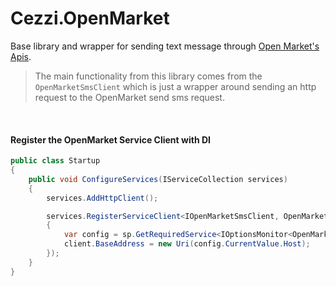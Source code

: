# Cezzi.OpenMarket
Base library and wrapper for sending text message through [Open Market's Apis](https://www.openmarket.com/docs/Content/apis/v4http/send-xml.htm).  

> The main functionality from this library comes from the `OpenMarketSmsClient` which is just a wrapper around sending an http request to the OpenMarket send sms request.

<br/>


#### Register the OpenMarket Service Client with DI
``` csharp
public class Startup
{
    public void ConfigureServices(IServiceCollection services)
    {
        services.AddHttpClient();

        services.RegisterServiceClient<IOpenMarketSmsClient, OpenMarketSmsClient>((sp, client) =>
        {
            var config = sp.GetRequiredService<IOptionsMonitor<OpenMarketSmsConfiguration>>();
            client.BaseAddress = new Uri(config.CurrentValue.Host);
        });
    }
}
```
<br/>
